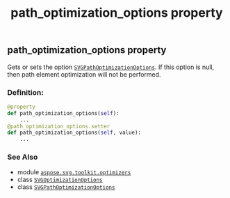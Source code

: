 ﻿---
title: path_optimization_options property
second_title: Aspose.SVG for Python via .NET API References
description: 
type: docs
weight: 50
url: /python-net/aspose.svg.toolkit.optimizers/svgoptimizationoptions/path_optimization_options/
is_root: false
---

## path_optimization_options property


Gets or sets the option [`SVGPathOptimizationOptions`](/svg/python-net/aspose.svg.toolkit.optimizers/svgpathoptimizationoptions).
If this option is null, then path element optimization will not be performed.
### Definition:
```python
@property
def path_optimization_options(self):
    ...
@path_optimization_options.setter
def path_optimization_options(self, value):
    ...
```

### See Also
* module [`aspose.svg.toolkit.optimizers`](../../)
* class [`SVGOptimizationOptions`](/svg/python-net/aspose.svg.toolkit.optimizers/svgoptimizationoptions)
* class [`SVGPathOptimizationOptions`](/svg/python-net/aspose.svg.toolkit.optimizers/svgpathoptimizationoptions)
